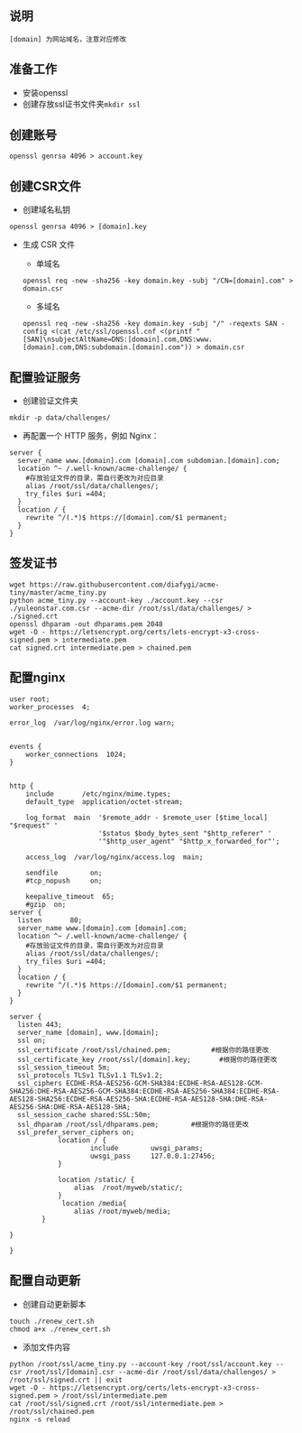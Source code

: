 ## 说明

`[domain] 为网站域名，注意对应修改`

## 准备工作

- 安装openssl
- 创建存放ssl证书文件夹`mkdir ssl`

## 创建账号

`openssl genrsa 4096 > account.key`

## 创建CSR文件

- 创建域名私钥

`openssl genrsa 4096 > [domain].key`

- 生成 CSR 文件

    - 单域名
    
    `openssl req -new -sha256 -key domain.key -subj "/CN=[domain].com" > domain.csr`
    - 多域名
    
    `openssl req -new -sha256 -key domain.key -subj "/" -reqexts SAN -config <(cat /etc/ssl/openssl.cnf <(printf "[SAN]\nsubjectAltName=DNS:[domain].com,DNS:www.[domain].com,DNS:subdomain.[domain].com")) > domain.csr`

## 配置验证服务

- 创建验证文件夹

`mkdir -p data/challenges/`

- 再配置一个 HTTP 服务，例如 Nginx：

```
server {
  server_name www.[domain].com [domain].com subdomian.[domain].com;
  location ^~ /.well-known/acme-challenge/ {
    #存放验证文件的目录，需自行更改为对应目录
    alias /root/ssl/data/challenges/;                
    try_files $uri =404;
  }
  location / {
    rewrite ^/(.*)$ https://[domain].com/$1 permanent;
  }
}
```

## 签发证书

```
wget https://raw.githubusercontent.com/diafygi/acme-tiny/master/acme_tiny.py
python acme_tiny.py --account-key ./account.key --csr ./yuleonstar.com.csr --acme-dir /root/ssl/data/challenges/ > ./signed.crt
openssl dhparam -out dhparams.pem 2048
wget -O - https://letsencrypt.org/certs/lets-encrypt-x3-cross-signed.pem > intermediate.pem
cat signed.crt intermediate.pem > chained.pem
```

## 配置nginx

```
user root;
worker_processes  4;

error_log  /var/log/nginx/error.log warn;


events {
    worker_connections  1024;
}


http {
    include       /etc/nginx/mime.types;
    default_type  application/octet-stream;

    log_format  main  '$remote_addr - $remote_user [$time_local] "$request" '
                      '$status $body_bytes_sent "$http_referer" '
                      '"$http_user_agent" "$http_x_forwarded_for"';

    access_log  /var/log/nginx/access.log  main;

    sendfile        on;
    #tcp_nopush     on;

    keepalive_timeout  65;
    #gzip  on;
server {
  listen       80;
  server_name www.[domain].com [domain].com;
  location ^~ /.well-known/acme-challenge/ {
    #存放验证文件的目录，需自行更改为对应目录
    alias /root/ssl/data/challenges/;
    try_files $uri =404;
  }
  location / {
    rewrite ^/(.*)$ https://[domain].com/$1 permanent;
  }
}

server {
  listen 443;
  server_name [domain], www.[domain];
  ssl on;
  ssl_certificate /root/ssl/chained.pem;          #根据你的路径更改
  ssl_certificate_key /root/ssl/[domain].key;       #根据你的路径更改
  ssl_session_timeout 5m;
  ssl_protocols TLSv1 TLSv1.1 TLSv1.2;
  ssl_ciphers ECDHE-RSA-AES256-GCM-SHA384:ECDHE-RSA-AES128-GCM-SHA256:DHE-RSA-AES256-GCM-SHA384:ECDHE-RSA-AES256-SHA384:ECDHE-RSA-AES128-SHA256:ECDHE-RSA-AES256-SHA:ECDHE-RSA-AES128-SHA:DHE-RSA-AES256-SHA:DHE-RSA-AES128-SHA;
  ssl_session_cache shared:SSL:50m;
  ssl_dhparam /root/ssl/dhparams.pem;        #根据你的路径更改
  ssl_prefer_server_ciphers on;
            location / {
                    include        uwsgi_params;
                    uwsgi_pass     127.0.0.1:27456;
            }

            location /static/ {
                alias  /root/myweb/static/;
            }
             location /media{
                alias /root/myweb/media;
        }

}

}
```


## 配置自动更新

- 创建自动更新脚本

```
touch ./renew_cert.sh
chmod a+x ./renew_cert.sh
```

- 添加文件内容

```
python /root/ssl/acme_tiny.py --account-key /root/ssl/account.key --csr /root/ssl/[domain].csr --acme-dir /root/ssl/data/challenges/ > /root/ssl/signed.crt || exit
wget -O - https://letsencrypt.org/certs/lets-encrypt-x3-cross-signed.pem > /root/ssl/intermediate.pem
cat /root/ssl/signed.crt /root/ssl/intermediate.pem > /root/ssl/chained.pem
nginx -s reload
```
